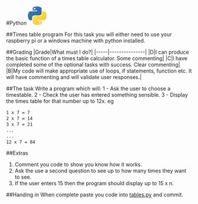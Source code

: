 #Python <img src="../../Resources/python.png" width=50px alt="Python">

##Times table program
For this task you will either need to use your raspberry pi or a windows machine with python installed. 

##Grading
|Grade|What must I do?|
|-----|---------------|
|D|I can produce the basic function of a times table calculator. Some commenting|
|C|I have completed some of the optional tasks with success. Clear commenting|
|B|My code will make appropriate use of loops, if statements, function etc. It will have commenting and will validate user responses.|


##The task
Write a program which will:
1 - Ask the user to choose a timestable.
2 - Check the user has entered something sensible.
3 - Display the times table for that number up to 12x. eg
```
1 x 7 = 7
2 x 7 = 14
3 x 7 = 21
...
...
12 x 7 = 84
```

##Extras
1. Comment you code to show you know how it works.
2. Ask the use a second question to see up to how many times they want to see.
3. If the user enters 15 then the program should display up to 15 x n.

##Handing in
When complete paste you code into [tables.py](tables.py) and commit.
